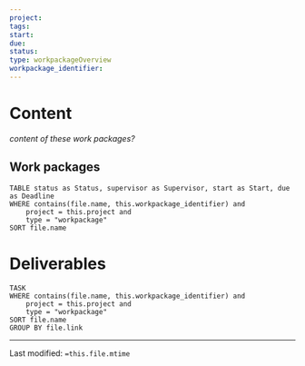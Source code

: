 ```yaml
---
project:
tags:
start:
due:
status:
type: workpackageOverview
workpackage_identifier: 
---
```


# Content
_content of these work packages?_

## Work packages
```dataview
TABLE status as Status, supervisor as Supervisor, start as Start, due as Deadline
WHERE contains(file.name, this.workpackage_identifier) and 
	project = this.project and
	type = "workpackage" 
SORT file.name
```

# Deliverables
```dataview
TASK
WHERE contains(file.name, this.workpackage_identifier) and 
	project = this.project and
	type = "workpackage" 
SORT file.name 
GROUP BY file.link
```

___
Last modified: `=this.file.mtime`